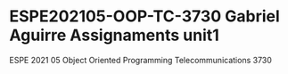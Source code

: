 # ESPE202105-OOP-TC-3730 Gabriel Aguirre Assignaments unit1
ESPE 2021 05 Object Oriented Programming Telecommunications 3730
